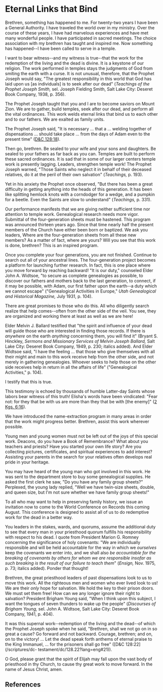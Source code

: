 # Eternal Links that Bind

Brethren, something has happened to me. For twenty-two years I have been a
General Authority. I have traveled the world over in my ministry. Over the
course of these years, I have had marvelous experiences and have met many
wonderful people. I have participated in sacred meetings. The choice
association with my brethren has taught and inspired me. Now something has
happened--I have been called to serve in a temple.

I want to bear witness--and my witness is true--that the work for the
redemption of the living and the dead is divine. It is a keystone of our
religion. The work performed in temples stays the judgments of God from
smiting the earth with a curse. It is not unusual, therefore, that the Prophet
Joseph would say, "The greatest responsibility in this world that God has laid
upon us [as individuals] is to seek after our dead" (_Teachings of the Prophet
Joseph Smith,_ sel. Joseph Fielding Smith, Salt Lake City: Deseret Book
Company, 1938, p. 356).

The Prophet Joseph taught that you and I are to become saviors on Mount Zion.
We are to gather, build temples, seek after our dead, and perform all the
vital ordinances. This work welds eternal links that bind us to each other and
to our fathers. We are exalted as family units.

The Prophet Joseph said, "It is necessary ... that a ... welding together of
dispensations ... should take place ... from the days of Adam even to the present
time" ([D&amp;C 128:18](/scriptures/dc-testament/dc/128.18?lang=eng#17)).

Then go, brethren. Be sealed to your wife and your sons and daughters. Be
sealed to your fathers as far back as you can. Temples are built to perform
these sacred ordinances. It is sad that in some of our larger centers temple
work is presently lagging. Leaders, strengthen temple work! The Prophet Joseph
warned, "Those Saints who neglect it in behalf of their deceased relatives, do
it at the peril of their own salvation" (_Teachings,_ p. 193).

Yet in his anxiety the Prophet once observed, "But there has been a great
difficulty in getting anything into the heads of this generation. It has been
like splitting hemlock knots with a corndodger for a wedge, and a pumpkin for
a beetle. Even the Saints are slow to understand" (_Teachings,_ p. 331).

Our performance manifests that we are giving neither sufficient time nor
attention to temple work. Genealogical research needs more vigor. Submittal of
the four-generation sheets must be hastened. This program was announced
thirteen years ago. Since that time nearly half the present members of the
Church have either been born or baptized. We ask you leaders, Where are the
four-generation sheets from all these new members? As a matter of fact, where
are yours? Will you see that this work is done, brethren? This is an inspired
program.

Once you complete your four generations, you are not finished. Continue to
search out all of your ancestral lines. The four-generation project becomes a
platform for launching further research. In fact, this is one place where you
move forward by reaching backward! "It is our duty," counseled Elder John A.
Widtsoe, "to secure as complete genealogies as possible, to discover our
fathers and mothers back to the last generation, to connect, if it may be
possible, with Adam, our first father upon the earth--a duty which we cannot
escape" ("Genealogical Activities in Europe," _Utah Genealogical and
Historical Magazine,_ July 1931, p. 104).

There are great promises to those who do this. All who diligently search
realize that help comes--often from the other side of the veil. You see, they
are organized and working there at least as well as we are here!

Elder Melvin J. Ballard testified that "the spirit and influence of your dead
will guide those who are interested in finding those records. If there is
_anywhere_ on the earth _anything_ concerning them, you will find it" (Bryant
S. Hinckley, _Sermons and Missionary Services of Melvin Joseph Ballard,_ Salt
Lake City: Deseret Book Company, 1949, p. 230; italics added). And Elder
Widtsoe said, "I have the feeling ... that those who give themselves with all
their might and main to this work receive help from the other side, and not
merely in gathering genealogies. Whoever seeks to help those on the other side
receives help in return in all the affairs of life" ("Genealogical
Activities," p. 104).

I testify that this is true.

This testimony is echoed by thousands of humble Latter-day Saints whose labors
bear witness of this truth! Elisha's words have been vindicated: "Fear not:
for they that be with us are more than they that be with [the enemy]" ([2 Kgs.
6:16](/scriptures/ot/2-kgs/6.16?lang=eng#15)).

We have introduced the name-extraction program in many areas in order that the
work might progress better. Brethren, assist this work wherever possible.

Young men and young women must not be left out of the joys of this special
work. Deacons, do you have a Book of Remembrance? What about you teachers and
priests? Have you started your own life story? Are you collecting pictures,
certificates, and spiritual experiences to add interest? Assisting your
parents in the search for your relatives often develops real pride in your
heritage.

You may have heard of the young man who got involved in this work. He was sent
to the department store to buy some genealogical supplies. He asked the first
clerk he saw, "Do you have any family group sheets?" Perplexed, the young lady
replied, "Well we have twin-size sheets, double, and queen size, but I'm not
sure whether we have family group sheets!"

To all who may want to help in preserving family history, we issue an
invitation now to come to the World Conference on Records this coming August.
This conference is designed to assist all of us to do redemptive work for the
dead in a better way.

You leaders in the stakes, wards, and quorums, assume the additional duty to
see that every man in your priesthood quorum fulfills his responsibility with
respect to his dead. I quote from President Marion G. Romney concerning the
significance of holy covenants: "We are individually responsible and will be
held accountable for the way in which we _ourselves_ keep the covenants we
enter into, and we shall also _be accountable for the breaking of covenants by
others for whom we are responsible insofar as such breaking is the result of
our failure to teach them_" (_Ensign,_ Nov. 1975, p. 73; italics added).
Ponder that thought!

Brethren, the great priesthood leaders of past dispensations look to us to
move this work. All the righteous men and women who ever lived look to us! We
are their _only_ hope for salvation. We hold the key to their prison doors. We
must set them free! How can we any longer ignore their right to salvation?
President Brigham Young said, "When I think upon this subject, I want the
tongues of seven thunders to wake up the people" (_Discourses of Brigham
Young,_ sel. John A. Widtsoe, Salt Lake City: Deseret Book Company, 1941, p.
404).

It was this supernal work--redemption of the living and the dead--of which the
Prophet Joseph spoke when he said, "Brethren, shall we not go on in so great a
cause? Go forward and not backward. Courage, brethren; and on, on to the
victory! ... Let the dead speak forth anthems of eternal praise to the King
Immanuel, ... for the prisoners shall go free" ([D&amp;C 128:22](/scriptures/dc-
testament/dc/128.22?lang=eng#21)).

O God, please grant that the spirit of Elijah may fall upon the vast body of
priesthood in thy Church, to cause thy great work to move forward. In the name
of Jesus Christ, amen.

## References

